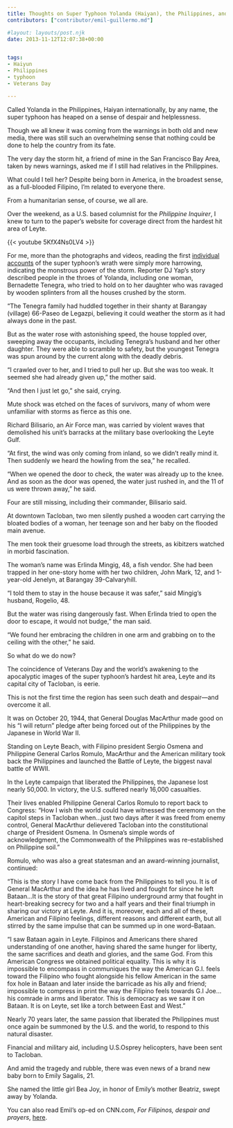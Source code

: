 ```yaml
---
title: Thoughts on Super Typhoon Yolanda (Haiyan), the Philippines, and Veterans Day
contributors: ["contributor/emil-guillermo.md"]

#layout: layouts/post.njk
date: 2013-11-12T12:07:38+00:00


tags:
- Haiyun
- Philippines
- typhoon
- Veterans Day

---
```


Called Yolanda in the Philippines, Haiyan internationally, by any name, the super typhoon has heaped on a sense of despair and helplessness.

Though we all knew it was coming from the warnings in both old and new media, there was still such an overwhelming sense that nothing could be done to help the country from its fate.

The very day the storm hit, a friend of mine in the San Francisco Bay Area, taken by news warnings, asked me if I still had relatives in the Philippines.

What could I tell her? Despite being born in America, in the broadest sense, as a full-blooded Filipino, I’m related to everyone there.

From a humanitarian sense, of course, we all are.

Over the weekend, as a U.S. based columnist for the _Philippine Inquirer_, I knew to turn to the paper’s website for coverage direct from the hardest hit area of Leyte.

{{< youtube 5KfX4Ns0LV4 >}}

For me, more than the photographs and videos, reading the first [individual accounts](https://newsinfo.inquirer.net/524723/ma-just-let-go-save-yourself) of the super typhoon’s wrath were simply more harrowing, indicating the monstrous power of the storm. Reporter DJ Yap’s story described people in the throes of Yolanda, including one woman, Bernadette Tenegra, who tried to hold on to her daughter who was ravaged by wooden splinters from all the houses crushed by the storm.

“The Tenegra family had huddled together in their shanty at Barangay (village) 66-Paseo de Legazpi, believing it could weather the storm as it had always done in the past.

But as the water rose with astonishing speed, the house toppled over, sweeping away the occupants, including Tenegra’s husband and her other daughter. They were able to scramble to safety, but the youngest Tenegra was spun around by the current along with the deadly debris.

“I crawled over to her, and I tried to pull her up. But she was too weak. It seemed she had already given up,” the mother said.

“And then I just let go,” she said, crying.

Mute shock was etched on the faces of survivors, many of whom were unfamiliar with storms as fierce as this one.

Richard Bilisario, an Air Force man, was carried by violent waves that demolished his unit’s barracks at the military base overlooking the Leyte Gulf.

“At first, the wind was only coming from inland, so we didn’t really mind it. Then suddenly we heard the howling from the sea,” he recalled.

“When we opened the door to check, the water was already up to the knee. And as soon as the door was opened, the water just rushed in, and the 11 of us were thrown away,” he said.

Four are still missing, including their commander, Bilisario said.

At downtown Tacloban, two men silently pushed a wooden cart carrying the bloated bodies of a woman, her teenage son and her baby on the flooded main avenue.

The men took their gruesome load through the streets, as kibitzers watched in morbid fascination.

The woman’s name was Erlinda Mingig, 48, a fish vendor. She had been trapped in her one-story home with her two children, John Mark, 12, and 1-year-old Jenelyn, at Barangay 39-Calvaryhill.

“I told them to stay in the house because it was safer,” said Mingig’s husband, Rogelio, 48.

But the water was rising dangerously fast. When Erlinda tried to open the door to escape, it would not budge,” the man said.

“We found her embracing the children in one arm and grabbing on to the ceiling with the other,” he said.

So what do we do now?

The coincidence of Veterans Day and the world’s awakening to the apocalyptic images of the super typhoon’s hardest hit area, Leyte and its capital city of Tacloban, is eerie.

This is not the first time the region has seen such death and despair—and overcome it all.

It was on October 20, 1944, that General Douglas MacArthur made good on his “I will return” pledge after being forced out of the Philippines by the Japanese in World War II.

Standing on Leyte Beach, with Filipino president Sergio Osmena and Philippine General Carlos Romulo, MacArthur and the American military took back the Philippines and launched the Battle of Leyte, the biggest naval battle of WWII.

In the Leyte campaign that liberated the Philippines, the Japanese lost nearly 50,000. In victory, the U.S. suffered nearly 16,000 casualties.

Their lives enabled Philippine General Carlos Romulo to report back to Congress: “How I wish the world could have witnessed the ceremony on the capitol steps in Tacloban when…just two days after it was freed from enemy control, General MacArthur delievered Tacloban into the constitutional charge of President Osmena. In Osmena’s simple words of acknowledgment, the Commonwealth of the Philippines was re-established on Philippine soil.”

Romulo, who was also a great statesman and an award-winning journalist, continued:

“This is the story I have come back from the Philippines to tell you. It is of General MacArthur and the idea he has lived and fought for since he left Bataan…It is the story of that great Filipino underground army that fought in heart-breaking secrecy for two and a half years and their final triumph in sharing our victory at Leyte. And it is, moreover, each and all of these, American and Filipino feelings, different reasons and different earth, but all stirred by the same impulse that can be summed up in one word–Bataan.

“I saw Bataan again in Leyte. Filipinos and Americans there shared understanding of one another, having shared the same hunger for liberty, the same sacrifices and death and glories, and the same God. From this American Congress we obtained political equality. This is why it is impossible to encompass in communiques the way the American G.I. feels toward the Filipino who fought alongside his fellow American in the same fox hole in Bataan and later inside the barricade as his ally and friend; impossible to compress in print the way the Filipino feels towards G.I Joe…his comrade in arms and liberator. This is democracy as we saw it on Bataan. It is on Leyte, set like a torch between East and West.”

Nearly 70 years later, the same passion that liberated the Philippines must once again be summoned by the U.S. and the world, to respond to this natural disaster.

Financial and military aid, including U.S.Osprey helicopters, have been sent to Tacloban.

And amid the tragedy and rubble, there was even news of a brand new baby born to Emily Sagalis, 21.

She named the little girl Bea Joy, in honor of Emily’s mother Beatriz, swept away by Yolanda.

You can also read Emil’s op-ed on CNN.com, _For Filipinos, despair and prayers_, [here](https://edition.cnn.com/2013/11/12/opinion/guillermo-typhoon-haiyan/?hpt=ias_t2).
